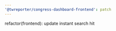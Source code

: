 ```yaml
---
'@twreporter/congress-dashboard-frontend': patch
---
```


refactor(frontend): update instant search hit
